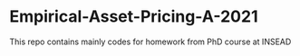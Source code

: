 # Empirical-Asset-Pricing-A-2021
This repo contains mainly codes for homework from PhD course at INSEAD

